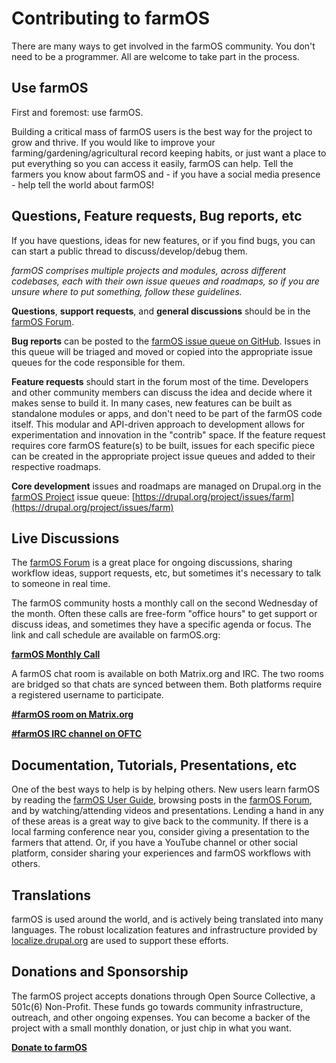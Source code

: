 # Contributing to farmOS

There are many ways to get involved in the farmOS community. You don't need to
be a programmer. All are welcome to take part in the process.

## Use farmOS

First and foremost: use farmOS.

Building a critical mass of farmOS users is the best way for the project to
grow and thrive. If you would like to improve your
farming/gardening/agricultural record keeping habits, or just want a place to
put everything so you can access it easily, farmOS can help. Tell the farmers
you know about farmOS and - if you have a social media presence - help tell the
world about farmOS!

## Questions, Feature requests, Bug reports, etc

If you have questions, ideas for new features, or if you find bugs, you can
can start a public thread to discuss/develop/debug them.

*farmOS comprises multiple projects and modules, across different codebases,
each with their own issue queues and roadmaps, so if you are unsure where to
put something, follow these guidelines.*

**Questions**, **support requests**, and **general discussions** should be in
the [farmOS Forum](https://farmOS.discourse.group).

**Bug reports** can be posted to the
[farmOS issue queue on GitHub](https://github.com/farmOS/farmOS/issues).
Issues in this queue will be triaged and moved or copied into the appropriate
issue queues for the code responsible for them.

**Feature requests** should start in the forum most of the time. Developers
and other community members can discuss the idea and decide where it makes
sense to build it. In many cases, new features can be built as standalone
modules or apps, and don't need to be part of the farmOS code itself. This
modular and API-driven approach to development allows for experimentation and
innovation in the "contrib" space. If the feature request requires core farmOS
feature(s) to be built, issues for each specific piece can be created in the
appropriate project issue queues and added to their respective roadmaps.

**Core development** issues and roadmaps are managed on Drupal.org in the
[farmOS Project](https://drupal.org/project/farm) issue queue:
[https://drupal.org/project/issues/farm](https://drupal.org/project/issues/farm)

## Live Discussions

The [farmOS Forum](https://farmOS.discourse.group) is a great place for ongoing
discussions, sharing workflow ideas, support requests, etc, but sometimes it's
necessary to talk to someone in real time.

The farmOS community hosts a monthly call on the second Wednesday of the month.
Often these calls are free-form "office hours" to get support or discuss ideas,
and sometimes they have a specific agenda or focus. The link and call schedule
are available on farmOS.org:

**[farmOS Monthly Call](https://farmOS.org/community/monthly-call)**

A farmOS chat room is available on both Matrix.org and IRC. The two rooms are
bridged so that chats are synced between them. Both platforms require a
registered username to participate.

**[#farmOS room on Matrix.org](https://app.element.io/#/room/#farmOS:matrix.org)**

**[#farmOS IRC channel on OFTC](https://webchat.oftc.net/?channels=#farmOS)**

## Documentation, Tutorials, Presentations, etc

One of the best ways to help is by helping others. New users learn farmOS by
reading the [farmOS User Guide](https://farmOS.org/guide), browsing posts in
the [farmOS Forum](https://farmOS.discourse.group), and by watching/attending
videos and presentations. Lending a hand in any of these areas is a great way
to give back to the community. If there is a local farming conference near you,
consider giving a presentation to the farmers that attend. Or, if you have a
YouTube channel or other social platform, consider sharing your experiences and
farmOS workflows with others.

## Translations

farmOS is used around the world, and is actively being translated into many
languages. The robust localization features and infrastructure provided by
[localize.drupal.org](https://localize.drupal.org) are used to support these
efforts.

## Donations and Sponsorship

The farmOS project accepts donations through Open Source Collective, a 501c(6)
Non-Profit. These funds go towards community infrastructure, outreach, and
other ongoing expenses. You can become a backer of the project with a small
monthly donation, or just chip in what you want.

**[Donate to farmOS](https://farmOS.org/donate)**
